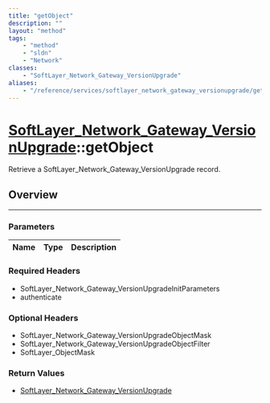 ```yaml
---
title: "getObject"
description: ""
layout: "method"
tags:
    - "method"
    - "sldn"
    - "Network"
classes:
    - "SoftLayer_Network_Gateway_VersionUpgrade"
aliases:
    - "/reference/services/softlayer_network_gateway_versionupgrade/getObject"
---
```

# [SoftLayer_Network_Gateway_VersionUpgrade](/reference/services/SoftLayer_Network_Gateway_VersionUpgrade)::getObject

Retrieve a SoftLayer_Network_Gateway_VersionUpgrade record.


## Overview 


-----

### Parameters 
|Name | Type | Description |
| --- | --- | --- |


### Required Headers
* SoftLayer_Network_Gateway_VersionUpgradeInitParameters
* authenticate


### Optional Headers
* SoftLayer_Network_Gateway_VersionUpgradeObjectMask
* SoftLayer_Network_Gateway_VersionUpgradeObjectFilter
* SoftLayer_ObjectMask

### Return Values
* <a href='/reference/datatypes/SoftLayer_Network_Gateway_VersionUpgrade'>SoftLayer_Network_Gateway_VersionUpgrade </a>




